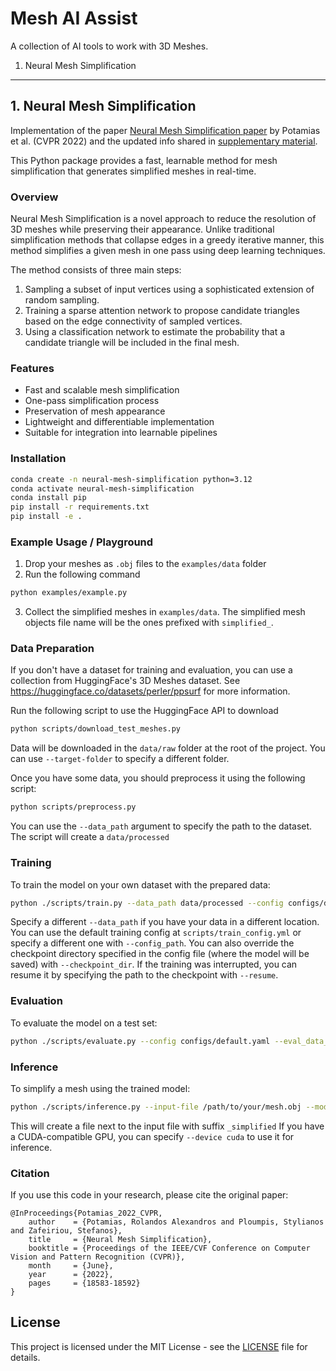 # Mesh AI Assist

A collection of AI tools to work with 3D Meshes.

1. Neural Mesh Simplification

---

## 1. Neural Mesh Simplification

Implementation of the
paper [Neural Mesh Simplification paper](https://openaccess.thecvf.com/content/CVPR2022/papers/Potamias_Neural_Mesh_Simplification_CVPR_2022_paper.pdf)
by Potamias et al. (CVPR 2022) and the updated info shared
in [supplementary material](https://openaccess.thecvf.com/content/CVPR2022/supplemental/Potamias_Neural_Mesh_Simplification_CVPR_2022_supplemental.pdf).

This Python package provides a fast, learnable method for mesh simplification that generates simplified meshes in
real-time.

### Overview

Neural Mesh Simplification is a novel approach to reduce the resolution of 3D meshes while preserving their appearance.
Unlike traditional simplification methods that collapse edges in a greedy iterative manner, this method simplifies a
given mesh in one pass using deep learning techniques.

The method consists of three main steps:

1. Sampling a subset of input vertices using a sophisticated extension of random sampling.
2. Training a sparse attention network to propose candidate triangles based on the edge connectivity of sampled
   vertices.
3. Using a classification network to estimate the probability that a candidate triangle will be included in the final
   mesh.

### Features

- Fast and scalable mesh simplification
- One-pass simplification process
- Preservation of mesh appearance
- Lightweight and differentiable implementation
- Suitable for integration into learnable pipelines

### Installation

```bash
conda create -n neural-mesh-simplification python=3.12
conda activate neural-mesh-simplification
conda install pip
pip install -r requirements.txt
pip install -e .
```

### Example Usage / Playground

1. Drop your meshes as `.obj` files to the `examples/data` folder
2. Run the following command

```bash
python examples/example.py
```

3. Collect the simplified meshes in `examples/data`. The simplified mesh objects file name will be the ones prefixed
   with `simplified_`.

### Data Preparation

If you don't have a dataset for training and evaluation, you can use a collection from HuggingFace's 3D Meshes dataset.
See https://huggingface.co/datasets/perler/ppsurf for more information.

Run the following script to use the HuggingFace API to download

```bash
python scripts/download_test_meshes.py
```

Data will be downloaded in the `data/raw` folder at the root of the project.
You can use `--target-folder` to specify a different folder.

Once you have some data, you should preprocess it using the following script:

```bash
python scripts/preprocess.py
```

You can use the `--data_path` argument to specify the path to the dataset. The script will create a `data/processed`

### Training

To train the model on your own dataset with the prepared data:

```bash
python ./scripts/train.py --data_path data/processed --config configs/default.yaml
```

Specify a different `--data_path` if you have your data in a different location.
You can use the default training config at `scripts/train_config.yml` or specify a different one with `--config_path`.
You can also override the checkpoint directory specified in the config file (where the model will be saved) with
`--checkpoint_dir`.
If the training was interrupted, you can resume it by specifying the path to the checkpoint with `--resume`.

### Evaluation

To evaluate the model on a test set:

```bash
python ./scripts/evaluate.py --config configs/default.yaml --eval_data_path /path/to/test/set --checkpoint /path/to/checkpoint.pth
```

### Inference

To simplify a mesh using the trained model:

```bash
python ./scripts/inference.py --input-file /path/to/your/mesh.obj --model-checkpoint /path/to/checkpoint.pth --device cpu
```

This will create a file next to the input file with suffix `_simplified`
If you have a CUDA-compatible GPU, you can specify `--device cuda` to use it for inference.

### Citation

If you use this code in your research, please cite the original paper:

```
@InProceedings{Potamias_2022_CVPR,
    author    = {Potamias, Rolandos Alexandros and Ploumpis, Stylianos and Zafeiriou, Stefanos},
    title     = {Neural Mesh Simplification},
    booktitle = {Proceedings of the IEEE/CVF Conference on Computer Vision and Pattern Recognition (CVPR)},
    month     = {June},
    year      = {2022},
    pages     = {18583-18592}
}
```

## License

This project is licensed under the MIT License - see the [LICENSE](LICENSE) file for details.
